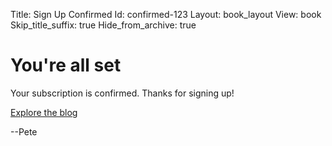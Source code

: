 Title: Sign Up Confirmed
Id: confirmed-123
Layout: book_layout
View: book
Skip_title_suffix: true
Hide_from_archive: true

# You're all set

Your subscription is confirmed. Thanks for signing up!

<a href="/index.html" class="btn btn-large btn-primary">Explore the blog</a>

--Pete
